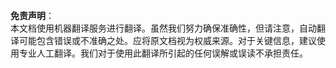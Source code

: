 

**免责声明**：  
本文档使用机器翻译服务进行翻译。虽然我们努力确保准确性，但请注意，自动翻译可能包含错误或不准确之处。应将原文档视为权威来源。对于关键信息，建议使用专业人工翻译。我们对于使用此翻译所引起的任何误解或误读不承担责任。